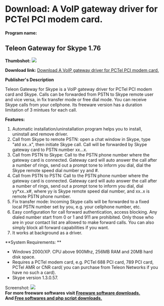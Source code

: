 # Download: A VoIP gateway driver for PCTel PCI modem card.

**Program name:**

## Teleon Gateway for Skype 1.76

  
**Thumbshot:** ![](http://www.freewarefiles.com/screenshot/TeleonGateway_md.gif)   
  
**Download link:** [Download A VoIP gateway driver for PCTel PCI modem card.](http://freesoftwares.boysofts.com/Teleon-Gateway-For-Skype_program_18387.html)  
  


**Publisher's Description**  
  


Teleon Gateway for Skype is a VoIP gateway driver for PCTel PCI modem card and Skype. Calls can be forwarded from PSTN to Skype remote user and vice versa, in fix transfer mode or free dial mode. You can receive Skype calls from your cellphone. Its freeware version has a duration limitation of 3 mintues for each call. 

**Features:**

  1. Automatic installation/uninstallation program helps you to install, uninstall and remove driver. 
  2. Call from Skype to remote PSTN: open a chat window in Skype, type "atd xx..x", then initiate Skype call. Call will be forwarded by Skype gateway card to PSTN number xx...x. 
  3. Call from PSTN to Skype: Call to the PSTN phone number where the gateway card is connected. Gateway card will auto answer the call after a number of rings, send out a prompt tone to inform you dial, dial the Skype remote speed dial number yy and #. 
  4. Call from PSTN to PSTN: Call to the PSTN phone number where the gateway card is connected. Gateway card will auto answer the call after a number of rings, send out a prompt tone to inform you dial, dial yy*xx..x#, where yy is Skype remote speed dial number, and xx..x is remote PSTN phone number. 
  5. Fix transfer mode: Incoming Skype calls will be forwarded to a fixed local PSTN number set by you, e.g. your cellphone number, etc. 
  6. Easy configuration for call forward authentication, access blocking. Any dialed number start from 0 or 1 and 911 are prohibited. Only those who are in your contact list are allowed to make forward calls. You can also simply block all forward capabilities if you want. 
  7. It works at background as a driver. 

**System Requirements: **

  * Windows 2000/XP. CPU above 900Mhz, 256MB RAM and 20MB hard disk space. 
  * Requires a PCTel modem card, e.g. PCTel 688 PCI card, 789 PCI card, PCTel AMR or CNR card( you can purchase from Teleon Networks if you have no such a card). 
  * Skype version 1.3.0.57. 

  
  
Screenshot: ![](http://www.freewarefiles.com/screenshot/TeleonGateway.gif)   
**For more freeware softwares visit [Freeware software downloads.](http://freesoftwares.boysofts.com/)**   
**And [Free softwares and php script downloads.](http://www.boysofts.com/)**
